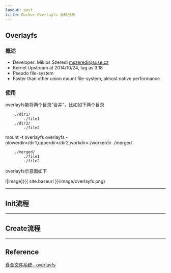 ```yaml
---
layout: post
title: Docker Overlayfs 源码分析
---
```

## Overlayfs
### 概述
*  Developer:  Miklos Szeredi mszeredi@suse.cz
*  Kernel Upstream at 2014/10/24, tag as 3.18
*  Pseudo file-system 
*  Faster than other union mount file-system, almost native performance

### 使用
overlayfs能将两个目录“合并”，比如如下两个目录

		./dir1/
			./file1
		./dir2/
			./file2

mount -t overlayfs overlayfs -olowerdir=/dir1,upperdir=/dir2,workdir=./workerdir ./merged

		./merged/
			./file1
			./file2

overlayfs示意图如下

![image]({{ site.baseurl }}/image/overlayfs.png)

------
## Init流程
------
## Create流程

------

## Reference
[叠合文件系统--overlayfs](http://wenku.baidu.com/view/2c82473ca32d7375a41780ab.html)